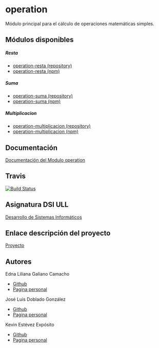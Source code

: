 # operation

Módulo principal para el cálculo de operaciones matemáticas simples.

## Módulos disponibles

##### Resta
  * [operation-resta (repository)](https://github.com/ULL-ESIT-DSI-1617/proyecto-dsi-edna-joseluis-kevin-35l2v3-1-operation-resta)
  * [operation-resta (npm)](https://www.npmjs.com/package/@ull-edna-joseluis-kevin-35l2/ull-operation-resta)


##### Suma
  * [operation-suma (repository)](https://github.com/ULL-ESIT-DSI-1617/proyecto-dsi-edna-joseluis-kevin-35l2v3-1-operation-suma)
  * [operation-suma (npm)](https://www.npmjs.com/package/@ull-edna-joseluis-kevin-35l2/ull-operation-suma)

##### Multiplicacion
  * [operation-multiplicacion (repository)](https://github.com/ULL-ESIT-DSI-1617/proyecto-dsi-edna-joseluis-kevin-35l2v3-1-operation-multiplicacion)
  * [operation-multiplicacion (npm)](https://www.npmjs.com/package/@ull-edna-joseluis-kevin-35l2/ull-operation-multiplicacion)


## Documentación

  [Documentación del Modulo operation](https://ull-esit-dsi-1617.github.io/proyecto-dsi-edna-joseluis-kevin-35l2v3-1-operation/)

## Travis

  [![Build Status](https://travis-ci.org/ULL-ESIT-DSI-1617/proyecto-dsi-edna-joseluis-kevin-35l2v3-1-operation.svg?branch=master)](https://travis-ci.org/ULL-ESIT-DSI-1617/proyecto-dsi-edna-joseluis-kevin-35l2v3-1-operation)

## Asignatura DSI ULL

[Desarrollo de Sistemas Informáticos](https://campusvirtual.ull.es/1617/course/view.php?id=1136)

## Enlace descripción del proyecto

[Proyecto](https://casianorodriguezleon.gitbooks.io/ull-esit-1617/content/proyectos/dsi/)

## Autores

Edna Liliana Galiano Camacho  
* [Github](https://github.com/ednagc)
* [Pagina personal](https://ednagc.github.io/edna-galiano/)

José Luis Doblado González  
* [Github](https://github.com/alu0100767001)
* [Pagina personal](https://alu0100767001.github.io/dsi-joseluis/)

Kevin Estévez Expósito  
* [Github](https://github.com/alu0100821390)
* [Pagina personal](http://alu0100821390.github.io)
